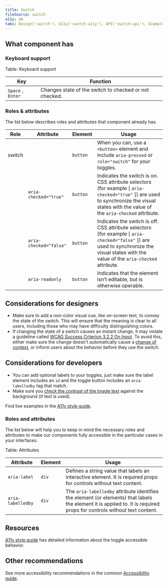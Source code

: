 ```yaml
---
title: Switch
fileSource: switch
a11y: AA
tabs: Design('switch'), A11y('switch-a11y'), API('switch-api'), Example('switch-code'), Changelog('switch-changelog')
---
```


## What component has

### Keyboard support

Table: Keyboard support

| Key              | Function                                               |
| ---------------- | ------------------------------------------------------ |
| `Space` , `Enter` | Changes state of the switch to checked or not checked. |

### Roles & attributes

The list below describes roles and attributes that component already has.

| Role   | Attribute              | Element  | Usage                                                                                                                                                                          |
| ------ | ---------------------- | -------- | ------------------------------------------------------------------------------------------------------------------------------------------------------------------------------ |
| switch |                        | `button` | When you can, use a `<button>` element and include `aria-pressed` or `role="switch"` for your toggles.                                                                         |
|        | `aria-checked="true"` | `button` | Indicates the switch is on. CSS attribute selectors (for example [ `aria-checked="true"` ]) are used to synchronize the visual states with the value of the `aria-checked` attribute.   |
|        | `aria-checked="false"` | `button` | Indicates the switch is off. CSS attribute selectors (for example [ `aria-checked="false"` ]) are used to synchronize the visual states with the value of the `aria-checked` attribute. |
|        | `aria-readonly` | `button` | Indicates that the element isn’t editable, but is otherwise operable.                                                                                                         |

## Considerations for designers

* Make sure to add a non-color visual cue, like on-screen text, to convey the state of the switch. This will ensure that the meaning is clear to all users, including those who may have difficulty distinguishing colors.
* If changing the state of a switch causes an instant change, it may violate a guideline called [WCAG Success Criterion 3.2.2 On Input](https://www.w3.org/WAI/WCAG21/Understanding/on-input.html). To avoid this, either make sure the change doesn't automatically cause a [change of context](https://www.w3.org/WAI/WCAG21/Understanding/on-input.html#dfn-changes-of-context), or inform users about the behavior before they use the switch.

## Considerations for developers

* You can add optional labels to your toggles, just make sure the label element includes an `id` and the toggle button includes an `aria-labelledby` tag that match.
* Make sure you [check the contrast of the toggle text](/core-principles/a11y/a11y-design#color_and_contrast) against the background (if text is used).

Find live examples in the [A11y style guide](https://a11y-style-guide.com/style-guide/section-forms.html#kssref-forms-toggles).

### Roles and attributes

The list below will help you to keep in mind the necessary roles and attributes to make our components fully accessible in the particular cases in your interfaces.

Table: Attributes

| Attribute         | Element | Usage                                                                                                                                                                  |
| ----------------- | ------- | ---------------------------------------------------------------------------------------------------------------------------------------------------------------------- |
| `aria-label` | `div` | Defines a string value that labels an interactive element. It is required props for controls without text content.                                                     |
| `aria-labelledby` | `div` | The `aria-labelledby` attribute identifies the element (or elements) that labels the element it is applied to. It is required props for controls without text content. |

## Resources

[A11y style guide](https://a11y-style-guide.com/style-guide/section-forms.html#kssref-forms-toggles) has detailed information about the toggle accessible behavior.

## Other recommendations

See more accessibility recommendations in the common [Accessibility guide](/core-principles/a11y/a11y).

<!--@include: ./switch-a11y-report.md-->
